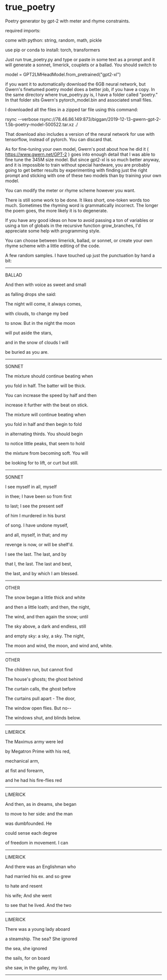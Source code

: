 # true_poetry
Poetry generator by gpt-2 with meter and rhyme constraints. 

required imports:

come with python: string, random, math, pickle

use pip or conda to install: torch, transformers 

Just run true_poetry.py and type or paste in some text as a prompt and it will generate a sonnet, limerick, couplets or a ballad. You should switch to 

model = GPT2LMHeadModel.from_pretrained("gpt2-xl") 

if you want it to automatically download the 6GB neural network, but Gwern's finetumed poetry model does a better job, if you have a copy. In the same directory where true_poetry.py is, I have a folder called "poetry." In that folder sits Gwern's pytorch_model.bin and associated small files.

I downloaded all the files in a zipped tar file using this command:

rsync --verbose rsync://78.46.86.149:873/biggan/2019-12-13-gwern-gpt-2-1.5b-poetry-model-500522.tar.xz ./ 

 That download also includes a version of the neural network for use with tensorflow, instead of pytorch. You can discard that.

As for fine-tuning your own model, Gwern's post about how he did it ( https://www.gwern.net/GPT-2 ) goes into enough detail that I was able to fine tune the 345M size model. But since gpt2-xl is so much better anyway, and it is impossible to train without special hardware, you are probably going to get better results by experimenting with finding just the right prompt and sticking with one of these two models than by training your own model.

You can modify the meter or rhyme scheme however you want.

There is still some work to be done. It likes short, one-token words too much. Sometimes the rhyming word is grammatically incorrect. The longer the poem goes, the more likely it is to degenerate.

If you have any good ideas on how to avoid passing a ton of variables or using a ton of globals in the recursive function grow_branches, I'd appreciate some help with programming style.

You can choose between limerick, ballad, or sonnet, or create your own rhyme scheme with a little editing of the code.

A few random samples. I have touched up just the punctuation by hand a bit:
__________________

BALLAD

And then with voice as sweet and small

as falling drops she said:

The night will come, it always comes,

with clouds, to change my bed

to snow. But in the night the moon

will put aside the stars,

and in the snow of clouds I will

be buried as you are.

__________________
SONNET

The mixture should continue beating when

you fold in half. The batter will be thick.

You can increase the speed by half and then

increase it further with the beat on stick.

The mixture will continue beating when

you fold in half and then begin to fold

in alternating thirds. You should begin

to notice little peaks, that seem to hold

the mixture from becoming soft. You will

be looking for to lift, or curt but still.

__________________
SONNET

I see myself in all, myself

in thee; I have been so from first

to last; I see the present self

of him I murdered in his burst

of song. I have undone myself,

and all, myself, in that; and my

revenge is now, or will be shelf'd.

I see the last. The last, and by

that I, the last. The last and best,

the last, and by which I am blessed.

__________________
OTHER

The snow began a little thick and white

and then a little loath; and then, the night,

The wind, and then again the snow; until

The sky above, a dark and endless, still

and empty sky: a sky, a sky. The night,

The moon and wind, the moon, and wind and, white.

__________________
OTHER

The children run, but cannot find

The house's ghosts; the ghost behind

The curtain calls, the ghost before

The curtains pull apart - The door,

The window open flies. But no--

The windows shut, and blinds below.

__________________
LIMERICK

The Maximus army were led

by Megatron Prime with his red,

mechanical arm,

at fist and forearm,

and he had his fire-flies red

__________________
LIMERICK

And then, as in dreams, she began

to move to her side: and the man

was dumbfounded. He

could sense each degree

of freedom in movement. I can

__________________
LIMERICK

And there was an Englishman who

had married his ex. and so grew

to hate and resent

his wife; And she went

to see that he lived. And the two

__________________
LIMERICK

There was a young lady aboard

a steamship. The sea? She ignored

the sea, she ignored

the sails, for on board

she saw, in the galley, my lord.
__________________
